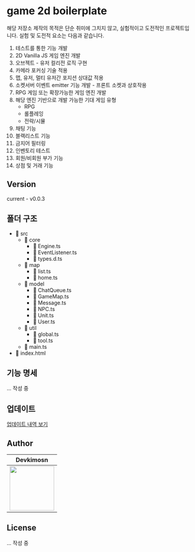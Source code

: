 # game 2d boilerplate

해당 저장소 제작의 목적은 단순 취미에 그치지 않고, 실험적이고 도전적인 프로젝트입니다. 실험 및 도전적 요소는 다음과 같습니다.

1. 테스트를 통한 기능 개발
2. 2D Vanilla JS 게임 엔진 개발
3. 오브젝트 - 유저 컬리전 로직 구현
4. 카메라 포커싱 기술 적용
5. 맵, 유저, 멀티 유저간 포지션 상대값 적용
6. 소켓서버 이벤트 emitter 기능 개발 - 프론트 소켓과 상호작용
7. RPG 게임 또는 확장가능한 게임 엔진 개발
8. 해당 엔진 기반으로 개발 가능한 기대 게임 유형
   - RPG
   - 롤플레잉
   - 전략/시뮬
9. 채팅 기능
10. 블랙리스트 기능
11. 금지어 필터링
12. 인벤토리 테스트
13. 회원/비회원 부가 기능
14. 상점 및 거래 기능

## Version

current - v0.0.3

## 폴더 구조

- 📂 src
  - 📂 core
    - 📄 Engine.ts
    - 📄 EventListener.ts
    - 📄 types.d.ts
  - 📂 map
    - 📄 list.ts
    - 📄 home.ts
  - 📂 model
    - 📄 ChatQueue.ts
    - 📄 GameMap.ts
    - 📄 Message.ts
    - 📄 NPC.ts
    - 📄 Unit.ts
    - 📄 User.ts
  - 📂 util
    - 📄 global.ts
    - 📄 tool.ts
  - 📄 main.ts
- 📄 index.html

## 기능 명세

... 작성 중

## 업데이트

[업데이트 내역 보기](https://github.com/kkn1125/game-2d-boilerplate/blob/main/UPDATE.md)

## Author

| <div align="center">Devkimosn</div>                                                                                                  |
| ------------------------------------------------------------------------------------------------------------------------------------ |
| <a href="https://github.com/kkn1125"><img width="120" height="120" src="https://avatars.githubusercontent.com/u/71887242?v=4" /></a> |

## License

... 작성 중
